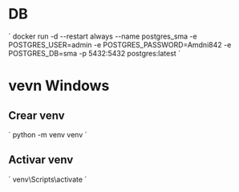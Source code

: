 # DB
´
docker run -d --restart always --name postgres_sma -e POSTGRES_USER=admin -e POSTGRES_PASSWORD=Amdni842 -e POSTGRES_DB=sma -p 5432:5432 postgres:latest
´

# vevn Windows  
## Crear venv  
´
python -m venv venv
´
## Activar venv  
´
venv\Scripts\activate
´

